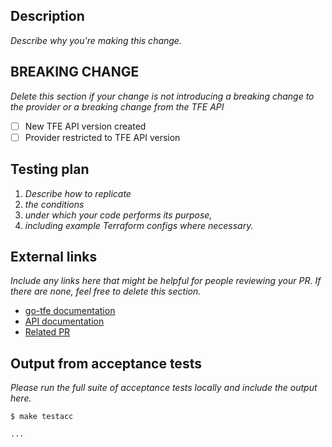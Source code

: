 ## Description

_Describe why you're making this change._

## BREAKING CHANGE

_Delete this section if your change is not introducing a breaking change to the provider or a breaking change from the TFE API_

- [ ] New TFE API version created
- [ ] Provider restricted to TFE API version

## Testing plan

1.  _Describe how to replicate_
1.  _the conditions_
1.  _under which your code performs its purpose,_
1.  _including example Terraform configs where necessary._

## External links

_Include any links here that might be helpful for people reviewing your PR. If there are none, feel free to delete this section._

- [go-tfe documentation](https://pkg.go.dev/github.com/hashicorp/go-tfe?tab=doc#xxxx)
- [API documentation](https://www.terraform.io/docs/cloud/api/xxxx.html)
- [Related PR](https://github.com/hashicorp/terraform-provider-tfe/pull/xxxx)

## Output from acceptance tests

_Please run the full suite of acceptance tests locally and include the output here._

```
$ make testacc

...
```
